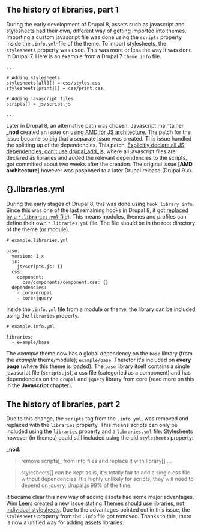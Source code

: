 ## The history of libraries, part 1

During the early development of Drupal 8, assets such as javascript and stylesheets had their own, different way of getting imported into themes. Importing a custom javascript file was done using the `scripts` property inside the `.info.yml`-file of the theme. To import stylesheets, the `stylesheets` property was used. This was more or less the way it was done in Drupal 7. Here is an example from a Drupal 7 `theme.info` file.

    ...

    # Adding stylesheets
    stylesheets[all][] = css/styles.css
    stylesheets[print][] = css/print.css

    # Adding javascript files
    scripts[] = js/script.js

    ...

Later in Drupal 8, an alternative path was chosen. Javascript maintainer **_nod** created an issue on [using AMD for JS architecture](https://www.drupal.org/node/1542344). The patch for the issue became so big that a separate issue was created. This issue handled the splitting up of the dependencies. This patch, [Explicitly declare all JS dependencies, don't use drupal_add_js](https://www.drupal.org/node/1737148), where all javascript files are declared as libraries and added the relevant dependencies to the scripts, got committed about two weeks after the creation. The original issue [**AMD architecture**] however was posponed to a later Drupal release (Drupal 9.x).

## {}.libraries.yml

During the early stages of Drupal 8, this was done using `hook_library_info`. Since this was one of the last remaining hooks in Drupal 8, it got [replaced by a `*.libraries.yml` file](https://www.drupal.org/node/2201089)). This means modules, themes and profiles can define their own `*.libraries.yml` file. The file should be in the root directory of the theme (or module).

    # example.libraries.yml

    base:
      version: 1.x
      js:
        js/scripts.js: {}
      css:
        component:
          css/components/component.css: {}
      dependencies:
        - core/drupal
        - core/jquery

Inside the `.info.yml` file from a module or theme, the library can be included using the `libraries` property.

    # example.info.yml

    libraries:
      - example/base

The *example* theme now has a global dependency on the `base` library (from the *example* theme/module); `example/base`. Therefor it's included on **every page** (where this theme is loaded). The `base` library itself contains a single javascript file (`scripts.js`), a css file (categoried as a component) and has dependencies on the `drupal` and `jquery` library from core (read more on this in the **Javascript** chapter).

## The history of libraries, part 2

Due to this change, the `scripts` tag from the `.info.yml`, was removed and replaced with the `libraries` property. This means scripts can only be included using the `libraries` property and a `libraries.yml` file. Stylesheets however (in themes) could still included using the old `stylesheets` property:

**_nod**:

> remove scripts[] from info files and replace it with library[] …

> stylesheets[] can be kept as is, it's totally fair to add a single css file without dependencies. It's highly unlikely for scripts, they will need to depend on jquery, drupal.js 99% of the time.

It became clear this new way of adding assets had some major advantages. Wim Leers created a new issue stating [Themes should use libraries, not individual stylesheets](https://www.drupal.org/node/2377397). Due to the advantages pointed out in this issue, the `stylesheets` property from the `.info` file got removed. Thanks to this, there is now a unified way for adding assets libraries.

